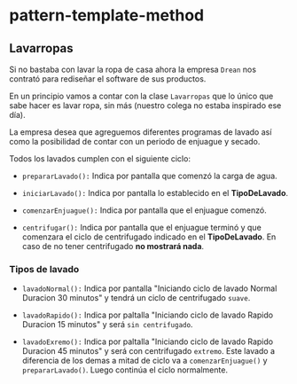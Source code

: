# pattern-template-method

## Lavarropas

Si no bastaba con lavar la ropa de casa ahora la empresa `Drean` nos contrató para rediseñar
el software de sus productos.

En un principio vamos a contar con la clase `Lavarropas` que lo único que sabe hacer es lavar ropa, sin más
(nuestro colega no estaba inspirado ese día).

La empresa desea que agreguemos diferentes programas de lavado así como la posibilidad de contar con un periodo de
enjuague y secado.

Todos los lavados cumplen con el siguiente ciclo:

* `prepararLavado():` Indica por pantalla que comenzó la carga de agua.

* `iniciarLavado():` Indica por pantalla lo establecido en el **TipoDeLavado**.
 
* `comenzarEnjuague():` Indica por pantalla que el enjuague comenzó.
      
* `centrifugar():` Indica por pantalla que el enjuague terminó y que comenzara el ciclo de centrifugado indicado en el **TipoDeLavado**. En caso de no tener centrifugado **no mostrará nada**.

### Tipos de lavado

* `lavadoNormal():` Indica por pantalla "Iniciando ciclo de lavado Normal Duracion 30 minutos" y tendrá un ciclo de centrifugado `suave`.

* `lavadoRapido():` Indica por paltalla "Iniciando ciclo de lavado Rapido Duracion 15 minutos" y será `sin centrifugado`.

* `lavadoExremo():` Indica por paltalla "Iniciando ciclo de lavado Rapido Duracion 45 minutos" y será con centrifugado `extremo`. Este lavado a diferencia de los demas a mitad de ciclo va a `comenzarEnjuague()` y `prepararLavado()`. Luego continúa el ciclo normalmente.


